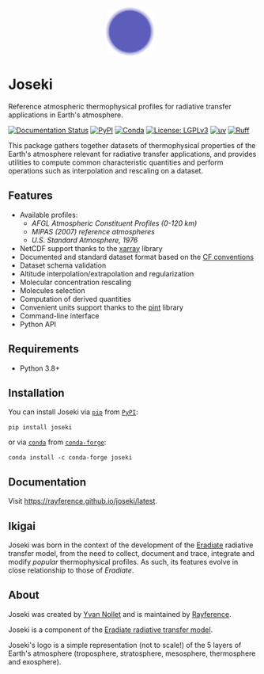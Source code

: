 <p align="center">
<img align="center" alt="Joseki logo" src="docs/assets/logo.svg"  width=100 style="margin-right: 10px; border-radius: 20%"/>
</p>

# Joseki

Reference atmospheric thermophysical profiles for radiative transfer
applications in Earth's atmosphere.

[![Documentation Status](https://readthedocs.org/projects/joseki/badge/?version=latest)](https://joseki.readthedocs.io/en/latest/)
[![PyPI](https://img.shields.io/pypi/v/joseki)](https://pypi.python.org/pypi/joseki/)
[![Conda](https://img.shields.io/conda/vn/conda-forge/joseki)](https://anaconda.org/conda-forge/joseki)
[![License: LGPLv3](https://img.shields.io/badge/License-LGPLv3-yellow.svg)](https://opensource.org/license/lgpl-3-0/)
[![uv](https://img.shields.io/endpoint?url=https://raw.githubusercontent.com/astral-sh/uv/main/assets/badge/v0.json)](https://github.com/astral-sh/uv)
[![Ruff](https://img.shields.io/endpoint?url=https://raw.githubusercontent.com/astral-sh/ruff/main/assets/badge/v2.json)](https://github.com/astral-sh/ruff)

This package gathers together datasets of thermophysical properties of the
Earth's atmosphere relevant for radiative transfer applications, and provides
utilities to compute common characteristic quantities and perform operations
such as interpolation and rescaling on a dataset.

## Features

* Available profiles:
    * *AFGL Atmospheric Constituent Profiles (0-120 km)*
    * *MIPAS (2007) reference atmospheres*
    * *U.S. Standard Atmosphere, 1976*
* NetCDF support thanks to the [xarray](https://xarray.pydata.org) library
* Documented and standard dataset format based on the
  [CF conventions](https://cfconventions.org)
* Dataset schema validation
* Altitude interpolation/extrapolation and regularization
* Molecular concentration rescaling
* Molecules selection
* Computation of derived quantities
* Convenient units support thanks to the [pint](https://pint.readthedocs.io)
  library
* Command-line interface
* Python API

## Requirements

* Python 3.8+

## Installation

You can install Joseki via [`pip`](https://pip.pypa.io/en/stable/) from
[`PyPI`](https://pypi.org/):

```shell
pip install joseki
```

or via [`conda`](https://docs.conda.io) from
[`conda-forge`](https://conda-forge.org):

```shell
conda install -c conda-forge joseki
```

## Documentation

Visit https://rayference.github.io/joseki/latest.

## Ikigai

Joseki was born in the context of the development of the
[Eradiate](https://github.com/eradiate/eradiate) radiative transfer model, from
the need to collect, document and trace, integrate and modify *popular*
thermophysical profiles.
As such, its features evolve in close relationship to those of *Eradiate*.

## About

Joseki was created by [Yvan Nollet](https://github.com/nollety) and is
maintained by [Rayference](https://www.rayference.eu).

Joseki is a component of
the [Eradiate radiative transfer model](https://www.eradiate.eu/site/).

Joseki's logo is a simple representation (not to scale!) of the 5 layers of
Earth's atmosphere (troposphere, stratosphere, mesosphere, thermosphere and
exosphere).
